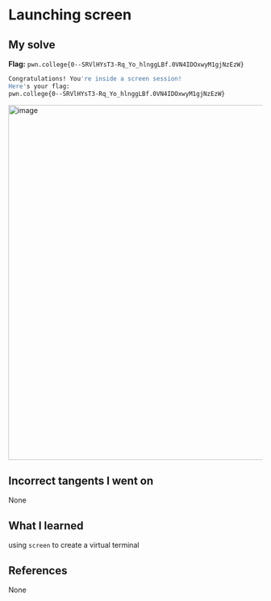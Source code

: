 # Launching screen

## My solve
**Flag:** `pwn.college{0--SRVlHYsT3-Rq_Yo_hlnggLBf.0VN4IDOxwyM1gjNzEzW}`

```bash
Congratulations! You're inside a screen session!
Here's your flag:
pwn.college{0--SRVlHYsT3-Rq_Yo_hlnggLBf.0VN4IDOxwyM1gjNzEzW}
```

<img width="1483" height="704" alt="image" src="https://github.com/user-attachments/assets/f506380f-88a4-451e-a18e-31f3db4b4ddc" />


## Incorrect tangents I went on
None

## What I learned
using `screen` to create a virtual terminal

## References 
None
